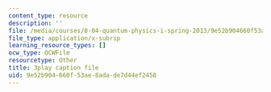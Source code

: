 ```yaml
---
content_type: resource
description: ''
file: /media/courses/8-04-quantum-physics-i-spring-2013/9e52b904660f53ae8adade7d44ef2458_Uk5DUtHY7LM.vtt
file_type: application/x-subrip
learning_resource_types: []
ocw_type: OCWFile
resourcetype: Other
title: 3play caption file
uid: 9e52b904-660f-53ae-8ada-de7d44ef2458
---
```

